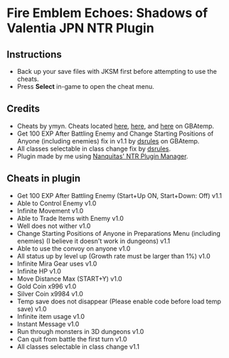 # Fire Emblem Echoes: Shadows of Valentia JPN NTR Plugin

## Instructions
* Back up your save files with JKSM first before attempting to use the cheats.
* Press **Select** in-game to open the cheat menu.

## Credits
* Cheats by ymyn. Cheats located [here](https://gbatemp.net/threads/gateway-cheats.402900/page-119#post-7224932), [here](https://gbatemp.net/threads/gateway-cheats.402900/page-119#post-7228416), and [here](https://gbatemp.net/threads/gateway-cheats.402900/page-120#post-7240898) on GBAtemp.
* Get 100 EXP After Battling Enemy and Change Starting Positions of Anyone (including enemies) fix in v1.1 by [dsrules](https://gbatemp.net/threads/gateway-cheats.402900/page-119#post-7225891) on GBAtemp.
* All classes selectable in class change fix by [dsrules](https://gbatemp.net/threads/fire-emblem-echoes-shadows-of-valentia-jp-ntr-plugin-cheats.466662/page-3#post-7242629).
* Plugin made by me using [Nanquitas' NTR Plugin Manager](https://gbatemp.net/threads/release-ntr-plugin-manager.457613/).

## Cheats in plugin
* Get 100 EXP After Battling Enemy (Start+Up ON, Start+Down: Off) v1.1
* Able to Control Enemy v1.0
* Infinite Movement v1.0
* Able to Trade Items with Enemy v1.0
* Well does not wither v1.0
* Change Starting Positions of Anyone in Preparations Menu (including enemies) (I believe it doesn't work in dungeons) v1.1
* Able to use the convoy on anyone v1.0
* All status up by level up (Growth rate must be larger than 1%) v1.0
* Infinite Mira Gear uses v1.0
* Infinite HP v1.0
* Move Distance Max (START+Y) v1.0
* Gold Coin x996 v1.0
* Silver Coin x9984 v1.0
* Temp save does not disappear (Please enable code before load temp save) v1.0
* Infinite item usage v1.0
* Instant Message v1.0
* Run through monsters in 3D dungeons v1.0
* Can quit from battle the first turn v1.0
* All classes selectable in class change v1.1